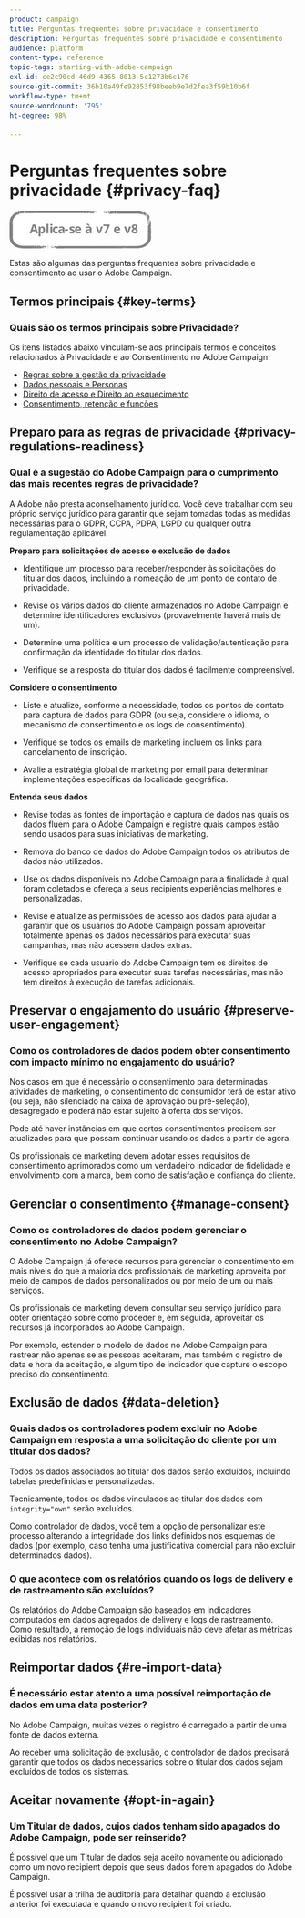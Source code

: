 ```yaml
---
product: campaign
title: Perguntas frequentes sobre privacidade e consentimento
description: Perguntas frequentes sobre privacidade e consentimento
audience: platform
content-type: reference
topic-tags: starting-with-adobe-campaign
exl-id: ce2c90cd-46d9-4365-8013-5c1273b6c176
source-git-commit: 36b10a49fe92853f98beeb9e7d2fea3f59b10b6f
workflow-type: tm+mt
source-wordcount: '795'
ht-degree: 98%

---
```


# Perguntas frequentes sobre privacidade {#privacy-faq}

![](../../assets/common.svg)

Estas são algumas das perguntas frequentes sobre privacidade e consentimento ao usar o Adobe Campaign.

## Termos principais {#key-terms}

### Quais são os termos principais sobre Privacidade?

Os itens listados abaixo vinculam-se aos principais termos e conceitos relacionados à Privacidade e ao Consentimento no Adobe Campaign:

* [Regras sobre a gestão da privacidade](../../platform/using/privacy-management.md#privacy-management-regulations)
* [Dados pessoais e Personas](../../platform/using/privacy-and-recommendations.md#personal-data)
* [Direito de acesso e Direito ao esquecimento](../../platform/using/privacy-management.md#right-access-forgotten)
* [Consentimento, retenção e funções](../../platform/using/privacy-management.md#consent-retention-roles)

## Preparo para as regras de privacidade {#privacy-regulations-readiness}

### Qual é a sugestão do Adobe Campaign para o cumprimento das mais recentes regras de privacidade?

A Adobe não presta aconselhamento jurídico. Você deve trabalhar com seu próprio serviço jurídico para garantir que sejam tomadas todas as medidas necessárias para o GDPR, CCPA, PDPA, LGPD ou qualquer outra regulamentação aplicável.

**Preparo para solicitações de acesso e exclusão de dados**

* Identifique um processo para receber/responder às solicitações do titular dos dados, incluindo a nomeação de um ponto de contato de privacidade.

* Revise os vários dados do cliente armazenados no Adobe Campaign e determine identificadores exclusivos (provavelmente haverá mais de um).

* Determine uma política e um processo de validação/autenticação para confirmação da identidade do titular dos dados.

* Verifique se a resposta do titular dos dados é facilmente compreensível.

**Considere o consentimento**

* Liste e atualize, conforme a necessidade, todos os pontos de contato para captura de dados para GDPR (ou seja, considere o idioma, o mecanismo de consentimento e os logs de consentimento).

* Verifique se todos os emails de marketing incluem os links para cancelamento de inscrição.

* Avalie a estratégia global de marketing por email para determinar implementações específicas da localidade geográfica.

**Entenda seus dados**

* Revise todas as fontes de importação e captura de dados nas quais os dados fluem para o Adobe Campaign e registre quais campos estão sendo usados para suas iniciativas de marketing.

* Remova do banco de dados do Adobe Campaign todos os atributos de dados não utilizados.

* Use os dados disponíveis no Adobe Campaign para a finalidade à qual foram coletados e ofereça a seus recipients experiências melhores e personalizadas.

* Revise e atualize as permissões de acesso aos dados para ajudar a garantir que os usuários do Adobe Campaign possam aproveitar totalmente apenas os dados necessários para executar suas campanhas, mas não acessem dados extras.

* Verifique se cada usuário do Adobe Campaign tem os direitos de acesso apropriados para executar suas tarefas necessárias, mas não tem direitos à execução de tarefas adicionais.

## Preservar o engajamento do usuário {#preserve-user-engagement}

### Como os controladores de dados podem obter consentimento com impacto mínimo no engajamento do usuário?

Nos casos em que é necessário o consentimento para determinadas atividades de marketing, o consentimento do consumidor terá de estar ativo (ou seja, não silenciado na caixa de aprovação ou pré-seleção), desagregado e poderá não estar sujeito à oferta dos serviços.

Pode até haver instâncias em que certos consentimentos precisem ser atualizados para que possam continuar usando os dados a partir de agora.

Os profissionais de marketing devem adotar esses requisitos de consentimento aprimorados como um verdadeiro indicador de fidelidade e envolvimento com a marca, bem como de satisfação e confiança do cliente.

## Gerenciar o consentimento {#manage-consent}

### Como os controladores de dados podem gerenciar o consentimento no Adobe Campaign?

O Adobe Campaign já oferece recursos para gerenciar o consentimento em mais níveis do que a maioria dos profissionais de marketing aproveita por meio de campos de dados personalizados ou por meio de um ou mais serviços.

Os profissionais de marketing devem consultar seu serviço jurídico para obter orientação sobre como proceder e, em seguida, aproveitar os recursos já incorporados ao Adobe Campaign.

Por exemplo, estender o modelo de dados no Adobe Campaign para rastrear não apenas se as pessoas aceitaram, mas também o registro de data e hora da aceitação, e algum tipo de indicador que capture o escopo preciso do consentimento.

## Exclusão de dados {#data-deletion}

### Quais dados os controladores podem excluir no Adobe Campaign em resposta a uma solicitação do cliente por um titular dos dados?

Todos os dados associados ao titular dos dados serão excluídos, incluindo tabelas predefinidas e personalizadas.

Tecnicamente, todos os dados vinculados ao titular dos dados com `integrity="own"` serão excluídos.

Como controlador de dados, você tem a opção de personalizar este processo alterando a integridade dos links definidos nos esquemas de dados (por exemplo, caso tenha uma justificativa comercial para não excluir determinados dados).

### O que acontece com os relatórios quando os logs de delivery e de rastreamento são excluídos?

Os relatórios do Adobe Campaign são baseados em indicadores computados em dados agregados de delivery e logs de rastreamento. Como resultado, a remoção de logs individuais não deve afetar as métricas exibidas nos relatórios.

## Reimportar dados {#re-import-data}

### É necessário estar atento a uma possível reimportação de dados em uma data posterior?

No Adobe Campaign, muitas vezes o registro é carregado a partir de uma fonte de dados externa.

Ao receber uma solicitação de exclusão, o controlador de dados precisará garantir que todos os dados necessários sobre o titular dos dados sejam excluídos de todos os sistemas.

## Aceitar novamente {#opt-in-again}

### Um Titular de dados, cujos dados tenham sido apagados do Adobe Campaign, pode ser reinserido?

É possível que um Titular de dados seja aceito novamente ou adicionado como um novo recipient depois que seus dados forem apagados do Adobe Campaign.

É possível usar a trilha de auditoria para detalhar quando a exclusão anterior foi executada e quando o novo recipient foi criado.
